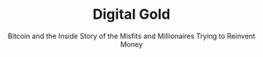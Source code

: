 ---
layout: books
title: Digital Gold
subtitle: Bitcoin and the Inside Story of the Misfits and Millionaires Trying to Reinvent Money
essential: 
categories: ['non-technical']
authors: ['Nathaniel Popper']
authors_twitter: ['https://twitter.com/nathanielpopper']
excerpt: .
resource_url: 
amazon_url: https://www.amazon.com/dp/006236250X
wikipedia_url: 
free_url: 
---